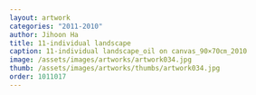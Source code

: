 ```yaml
---
layout: artwork
categories: "2011-2010"
author: Jihoon Ha
title: 11-individual landscape
caption: 11-individual landscape_oil on canvas_90×70㎝_2010
image: /assets/images/artworks/artwork034.jpg
thumb: /assets/images/artworks/thumbs/artwork034.jpg
order: 1011017
---
```

